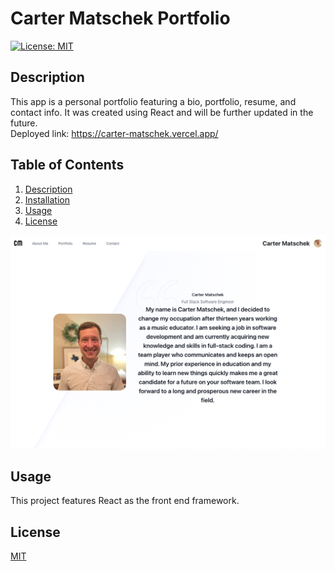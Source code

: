 # Carter Matschek Portfolio
  [![License: MIT](https://img.shields.io/badge/License-MIT-yellow.svg)](https://opensource.org/licenses/MIT)
  ## Description
  This app is a personal portfolio featuring a bio, portfolio, resume, and contact info. It was created using React and will be further updated in the future.  
  Deployed link: https://carter-matschek.vercel.app/
  ## Table of Contents
  1. [Description](#description)
  2. [Installation](#installation)
  3. [Usage](#usage)
  4. [License](#license)  
 
  ![Screenshot](src/components/images/screenshot.png)  
  
  ## Usage
  This project features React as the front end framework.
  ## License
  [MIT](https://choosealicense.com/licenses/mit/)
